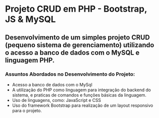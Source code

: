 <h1> Projeto CRUD em PHP - Bootstrap, JS & MySQL</h1>
<h2> Desenvolvimento de um simples projeto CRUD (pequeno sistema de gerenciamento) utilizando o acesso a banco de dados com o MySQL e linguagem PHP. </h2> 
<h3> Assuntos Abordados no Desenvolvimento do Projeto: </h3>
<ul>
<li> Acesso a banco de dados com o MySql </li> 
<li> A utilização do PHP como linguagem para integração do backend do sistema, e praticas de comandos e funções básicas da linguagem.</li> 
<li> Uso de linguagens, como: JavaScript e CSS</li> 
<li> Uso do framework Bootstrap para realização de um layout responsivo para o projeto.</li>
  </ul>

